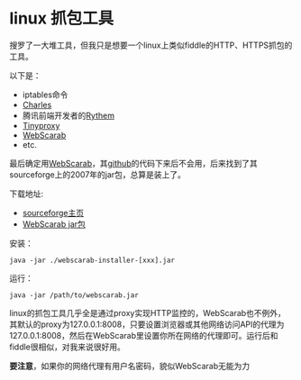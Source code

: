 # linux 抓包工具

搜罗了一大堆工具，但我只是想要一个linux上类似fiddle的HTTP、HTTPS抓包的工具。

以下是：

- iptables命令
- [Charles](http://www.charlesproxy.com/)
- 腾讯前端开发者的[Rythem](http://www.alloyteam.com/2012/05/web-front-end-tool-rythem-1/)
- [Tinyproxy](https://banu.com/tinyproxy/)
- [WebScarab](https://www.owasp.org/index.php/Category:OWASP_WebScarab_Project)
- etc.

最后确定用[WebScarab](https://www.owasp.org/index.php/Category:OWASP_WebScarab_Project)，其[github](https://github.com/OWASP/OWASP-WebScarab)的代码下来后不会用，后来找到了其sourceforge上的2007年的jar包，总算是装上了。

下载地址:
- [sourceforge主页](http://sourceforge.net/projects/owasp/files/WebScarab/)
- [WebScarab jar包](http://sourceforge.net/projects/owasp/files/latest/download?source=files)

安装：

    java -jar ./webscarab-installer-[xxx].jar

运行：

    java -jar /path/to/webscarab.jar
    
linux的抓包工具几乎全是通过proxy实现HTTP监控的，WebScarab也不例外，其默认的proxy为127.0.0.1:8008，只要设置浏览器或其他网络访问API的代理为127.0.0.1:8008，然后在WebScarab里设置你所在网络的代理即可。运行后和fiddle很相似，对我来说很好用。

**要注意**，如果你的网络代理有用户名密码，貌似WebScarab无能为力



